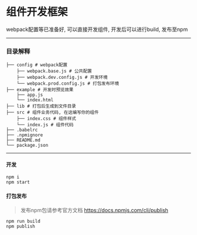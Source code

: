 # 组件开发框架

webpack配置等已准备好, 可以直接开发组件, 开发后可以进行build, 发布至npm

------------

### 目录解释
```
├── config # webpack配置
	├── webpack.base.js # 公共配置
	├── webpack.dev.config.js # 开发环境
	└── webpack.prod.config.js # 打包发布环境
├── example # 开发时预览效果
	├── app.js
	└── index.html
├── lib # 打包后生成到文件目录
├── src # 组件业务代码, 在这编写你的组件
	├── index.css # 组件样式
	└── index.js # 组件代码
├── .babelrc
├── .npmignore
├── README.md
└── package.json
```

------------

#### 开发
```shell
npm i
npm start
```
#### 打包发布
> 发布npm包请参考官方文档 https://docs.npmjs.com/cli/publish

```shell
npm run build
npm publish
```
